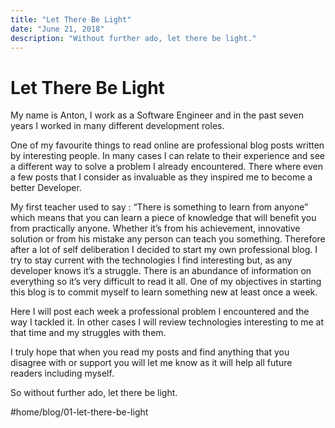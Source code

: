 ```yaml
---
title: "Let There Be Light"
date: "June 21, 2018"
description: "Without further ado, let there be light."
---
```


# Let There Be Light
My name is Anton, I work as a Software Engineer and in the past seven years I worked in many different development roles.

One of my favourite things to read online are professional blog posts written by interesting people. In many cases I can relate to their experience and see a different way to solve a problem I already encountered. There where even a few posts that I consider as invaluable as they inspired me to become a better Developer.

My first teacher used to say : “There is something to learn from anyone” which means that you can learn a piece of knowledge that will benefit you from practically anyone. Whether it’s from his achievement, innovative solution or from his mistake any person can teach you something. Therefore after a lot of self deliberation I decided to start my own professional blog. I try to stay current with the technologies I find interesting but, as any developer knows it’s a struggle. There is an abundance of information on everything so it’s very difficult to read it all. One of my objectives in starting this blog is to commit myself to learn something new at least once a week.

Here I will post each week a professional problem I encountered and the way I tackled it. In other cases I will review technologies interesting to me at that time and my struggles with them.

I truly hope that when you read my posts and find anything that you disagree with or support you will let me know as it will help all future readers including myself.

So without further ado, let there be light.


#home/blog/01-let-there-be-light